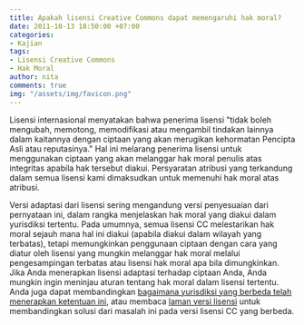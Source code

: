 ```yaml
---
title: Apakah lisensi Creative Commons dapat memengaruhi hak moral?
date: 2011-10-13 18:50:00 +07:00
categories:
- Kajian
tags:
- Lisensi Creative Commons
- Hak Moral
author: nita
comments: true
img: "/assets/img/favicon.png"
---
```


Lisensi internasional menyatakan bahwa penerima lisensi "tidak boleh mengubah, memotong, memodifikasi atau mengambil tindakan lainnya dalam kaitannya dengan ciptaan yang akan merugikan kehormatan Pencipta Asli atau reputasinya." Hal ini melarang penerima lisensi untuk menggunakan ciptaan yang akan melanggar hak moral penulis atas integritas apabila hak tersebut diakui. Persyaratan atribusi yang terkandung dalam semua lisensi kami dimaksudkan untuk memenuhi hak moral atas atribusi.

Versi adaptasi dari lisensi sering mengandung versi penyesuaian dari pernyataan ini, dalam rangka menjelaskan hak moral yang diakui dalam yurisdiksi tertentu. Pada umumnya, semua lisensi CC melestarikan hak moral sejauh mana hal ini diakui (apabila diakui dalam wilayah yang terbatas), tetapi memungkinkan penggunaan ciptaan dengan cara yang diatur oleh lisensi yang mungkin melanggar hak moral melalui pengesampingan terbatas atau lisensi hak moral apa bila dimungkinkan. Jika Anda menerapkan lisensi adaptasi terhadap ciptaan Anda, Anda mungkin ingin meninjau aturan tentang hak moral dalam lisensi tertentu. Anda juga dapat membandingkan [bagaimana yurisdiksi yang berbeda telah menerapkan ketentuan ini](http://wiki.creativecommons.org/Jurisdiction_Database), atau membaca [laman versi lisensi](http://creativecommons.or.id/faq/#Apakah_lisensi_Creative_Commons_dapat_memengaruhi_hak_moral_saya.3F) untuk membandingkan solusi dari masalah ini pada versi lisensi CC yang berbeda.
